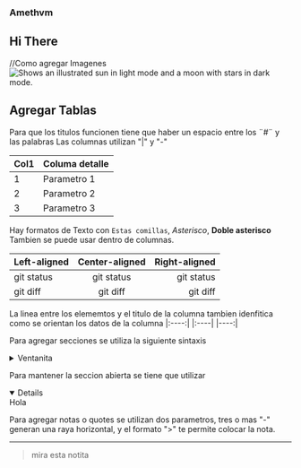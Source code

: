 ### Amethvm
## Hi There


//Como agregar Imagenes
<picture>
  <source media="(prefers-color-scheme: dark)" srcset="https://user-images.githubusercontent.com/25423296/163456776-7f95b81a-f1ed-45f7-b7ab-8fa810d529fa.png">
  <source media="(prefers-color-scheme: light)" srcset="https://user-images.githubusercontent.com/25423296/163456779-a8556205-d0a5-45e2-ac17-42d089e3c3f8.png">
  <img alt="Shows an illustrated sun in light mode and a moon with stars in dark mode." src="https://user-images.githubusercontent.com/25423296/163456779-a8556205-d0a5-45e2-ac17-42d089e3c3f8.png">
</picture>

## Agregar Tablas
Para que los titulos funcionen tiene que haber un espacio entre los ¨#¨ y las palabras
Las columnas utilizan "|" y "-"

| Col1 | Columa detalle |
|-----|---------------|
|     1|  Parametro 1  |
|     2|  Parametro 2  |
|     3|  Parametro 3  |

Hay formatos de Texto con `Estas comillas`, *Asterisco*, **Doble asterisco**
Tambien se puede usar dentro de columnas.

| Left-aligned | Center-aligned | Right-aligned |
| :---         |     :---:      |          ---: |
| git status   | git status     | git status    |
| git diff     | git diff       | git diff      |

 La linea entre los elememtos y el titulo de la columna tambien idenfitica como se orientan los datos de la columna  |:----:| |:----| |----:| 

Para agregar secciones se utiliza la siguiente sintaxis

<details>
<summary>Ventanita</summary>

| Left-aligned | Center-aligned | Right-aligned |
| :---         |     :---:      |          ---: |
| git status   | git status     | git status    |

</details>

Para mantener la seccion abierta se tiene que utilizar 
<details open>
  Hola
</details>

Para agregar notas o quotes se utilizan dos parametros, tres o mas "-" generan una raya horizontal, y el formato ">" te permite colocar la nota.

---

> mira esta notita

